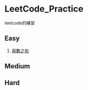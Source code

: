 # LeetCode_Practice
leetcode的練習 
## Easy
1. [兩數之和](https://medium.com/%E5%98%8E%E7%B7%AF%E7%9A%84%E5%B0%8F%E8%88%96/leetcode-%E7%AD%86%E8%A8%98-easy-1-%E4%B8%A4%E6%95%B0%E4%B9%8B%E5%92%8C-%E5%88%9D%E9%AB%94%E9%A9%97-df78b8211134)
## Medium
## Hard

